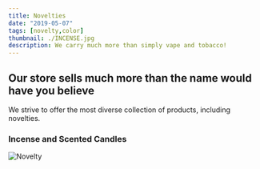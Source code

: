 ```yaml
---
title: Novelties
date: "2019-05-07"
tags: [novelty,color]
thumbnail: ./INCENSE.jpg
description: We carry much more than simply vape and tobacco!
---
```



 ## Our store sells much more than the name would have you believe

We strive to offer the most diverse collection of products, including novelties.

### Incense and Scented Candles
<div class="kg-card kg-image-card kg-width-half">

![Novelty](./INCENSE-2.jpg)
</div>